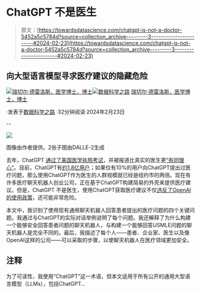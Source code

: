 # ChatGPT 不是医生

> 原文：[https://towardsdatascience.com/chatgpt-is-not-a-doctor-5452a5c5784d?source=collection_archive---------3-----------------------#2024-02-23](https://towardsdatascience.com/chatgpt-is-not-a-doctor-5452a5c5784d?source=collection_archive---------3-----------------------#2024-02-23)

## 向大型语言模型寻求医疗建议的隐藏危险

[](https://rachel-draelos.medium.com/?source=post_page---byline--5452a5c5784d--------------------------------)[![瑞切尔·德雷洛斯，医学博士，博士](../Images/edc30d41f9fea7e57dcf0c44caf68165.png)](https://rachel-draelos.medium.com/?source=post_page---byline--5452a5c5784d--------------------------------)[](https://towardsdatascience.com/?source=post_page---byline--5452a5c5784d--------------------------------)[![数据科学之路](../Images/a6ff2676ffcc0c7aad8aaf1d79379785.png)](https://towardsdatascience.com/?source=post_page---byline--5452a5c5784d--------------------------------) [瑞切尔·德雷洛斯，医学博士，博士](https://rachel-draelos.medium.com/?source=post_page---byline--5452a5c5784d--------------------------------)

·发表于[数据科学之路](https://towardsdatascience.com/?source=post_page---byline--5452a5c5784d--------------------------------) ·32分钟阅读·2024年2月23日

--

![](../Images/bb7327baa019f13a0b83781c79973a3c.png)

图像由作者提供。2张子图由DALLE-2生成

去年，ChatGPT [通过了美国医学执照考试](https://healthitanalytics.com/news/chatgpt-passes-us-medical-licensing-exam-without-clinician-input)，并被报道比真实的医生更[“有同理心”](https://jamanetwork.com/journals/jamainternalmedicine/article-abstract/2804309)。目前，ChatGPT有[约1.8亿用户](https://explodingtopics.com/blog/chatgpt-users#:~:text=According%20to%20the%20latest%20available,weekly%20users%20flock%20to%20ChatGPT.)；如果仅有10%的用户向ChatGPT提出过医疗问题，那么使用ChatGPT作为医生的人群规模就已经是纽约市的两倍。现在有许多医疗聊天机器人创业公司，正在基于ChatGPT构建简易的外壳来提供医疗建议。但是，ChatGPT 不是医生，使用ChatGPT获取医疗建议不仅[违反了OpenAI的使用政策](https://openai.com/policies/usage-policies)，还可能非常危险。

本文中，我识别了使用现有通用聊天机器人回答患者提出的医疗问题的四个关键问题。我通过与ChatGPT的实际对话举例说明了每个问题。我还解释了为什么构建一个能够安全回答患者问题的聊天机器人，与构建一个能够回答USMLE问题的聊天机器人是完全不同的。最后，我描述了每个人——患者、企业家、医生以及像OpenAI这样的公司——可以采取的步骤，以使聊天机器人在医疗领域更加安全。

## **注释**

为了可读性，我使用“ChatGPT”这一术语，但本文适用于所有公开的通用大型语言模型（LLMs），包括ChatGPT…
